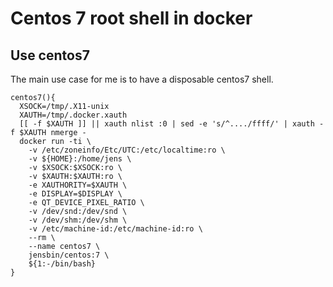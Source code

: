# Centos 7 root shell in docker

## Use centos7

The main use case for me is to have a disposable centos7 shell.


```
centos7(){
  XSOCK=/tmp/.X11-unix
  XAUTH=/tmp/.docker.xauth
  [[ -f $XAUTH ]] || xauth nlist :0 | sed -e 's/^..../ffff/' | xauth -f $XAUTH nmerge -
  docker run -ti \
    -v /etc/zoneinfo/Etc/UTC:/etc/localtime:ro \
    -v ${HOME}:/home/jens \
    -v $XSOCK:$XSOCK:ro \
    -v $XAUTH:$XAUTH:ro \
    -e XAUTHORITY=$XAUTH \
    -e DISPLAY=$DISPLAY \
    -e QT_DEVICE_PIXEL_RATIO \
    -v /dev/snd:/dev/snd \
    -v /dev/shm:/dev/shm \
    -v /etc/machine-id:/etc/machine-id:ro \
    --rm \
    --name centos7 \
    jensbin/centos:7 \
    ${1:-/bin/bash}
}
```
